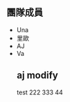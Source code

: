 <h2>團隊成員</h2>
<ul>
  <li>Una</li>
  <li>里歐</li> 
  <li>AJ</li>
  <li>Va</li>
  <h2>  aj modify </h2>
  test
  222
  333
  44
</ul>
